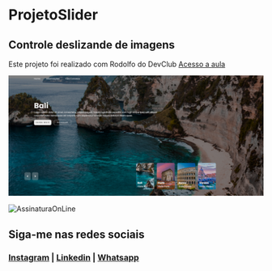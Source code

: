 # ProjetoSlider
## Controle deslizande de imagens

 Este projeto foi realizado com Rodolfo do DevClub [Acesso a aula](https://www.youtube.com/watch?v=7RBmpBuX68k)

 ![Imagem Inicial](https://github.com/NandoCruz/ProjetoSlider/blob/main/imagens/imagem-principal.png)

 
![AssinaturaOnLine](https://user-images.githubusercontent.com/47435625/133949021-a75e5344-9b28-494d-8b81-5386e1958eee.png)

## Siga-me nas redes sociais
### [Instagram](https://www.instagram.com/fcruz6241/) | [Linkedin](https://www.linkedin.com/feed/) | [Whatsapp](https://api.whatsapp.com/send?1=pt_br&phone=558398388777)


